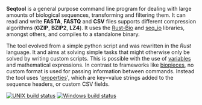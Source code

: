 **Seqtool** is a  general purpose command line program for dealing with large
amounts of biological sequences, transforming and filtering them.
It can read and write **FASTA**, **FASTQ** and **CSV** files
supports different compression algorithms (**GZIP**, **BZIP2**, **LZ4**).
It uses the [Rust-Bio](http://rust-bio.github.io/) and [seq_io](https://github.com/markschl/seq_io)
libraries, amongst others, and compiles to a standalone binary.

The tool evolved from a simple python script and was rewritten in the *Rust*
language. It and aims at solving simple tasks that might otherwise only be solved
by writing custom scripts. This is possible with the use
of [variables](wiki/variables) and mathematical expressions.
In contrast to frameworks like [biopieces](https://github.com/maasha/biopieces),
no custom format is used for passing information between commands. Instead the tool uses '[properties](wiki/properties)', which are key=value strings added to the sequence headers, or custom CSV fields.


[![UNIX build status](https://travis-ci.org/markschl/seqtool.svg?branch=master)](https://travis-ci.org/markschl/seqtool/)
[![Windows build status](https://ci.appveyor.com/api/projects/status/github/markschl/seqtool?svg=true)](https://ci.appveyor.com/project/markschl/seqtool)
